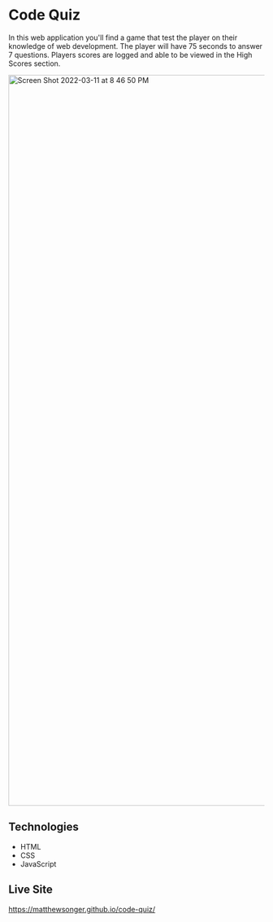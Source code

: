 # Code Quiz

In this web application you'll find a game that test the player on their knowledge of web development.
The player will have 75 seconds to answer 7 questions.
Players scores are logged and able to be viewed in the High Scores section.

<img width="1437" alt="Screen Shot 2022-03-11 at 8 46 50 PM" src="https://user-images.githubusercontent.com/94155400/158001074-554f0839-555f-4b7c-b0e7-455780458abe.png">

## Technologies
- HTML
- CSS
- JavaScript
                 
## Live Site

https://matthewsonger.github.io/code-quiz/
